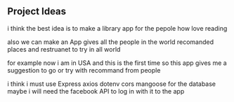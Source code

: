 


## Project Ideas 
i think the best idea is to make a library app for the pepole how love reading 

also we can make an App gives all the people in the world recomanded places and restruanet to try in all world 

for example now i am in USA and this is the first time so this app gives me a suggestion to go or try with recommand from people 

i think i must use Express axios dotenv cors mangoose for the database maybe i will need the facebook API to log in with it to the app 